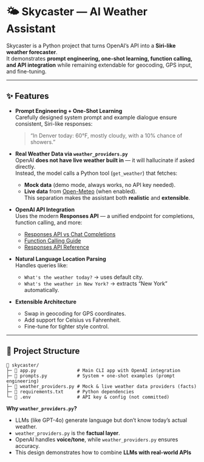 # 🌤️ Skycaster — AI Weather Assistant

Skycaster is a Python project that turns OpenAI’s API into a **Siri-like weather forecaster**.  
It demonstrates **prompt engineering, one-shot learning, function calling, and API integration** while remaining extendable for geocoding, GPS input, and fine-tuning.

---

## ✨ Features

- **Prompt Engineering + One-Shot Learning**  
  Carefully designed system prompt and example dialogue ensure consistent, Siri-like responses:
  > “In Denver today: 60°F, mostly cloudy, with a 10% chance of showers.”

- **Real Weather Data via `weather_providers.py`**  
  OpenAI **does not have live weather built in** — it will hallucinate if asked directly.  
  Instead, the model calls a Python tool (`get_weather`) that fetches:
  - **Mock data** (demo mode, always works, no API key needed).  
  - **Live data** from [Open-Meteo](https://open-meteo.com/) (when enabled).  
  This separation makes the assistant both **realistic** and **extensible**.

- **OpenAI API Integration**  
  Uses the modern **Responses API** — a unified endpoint for completions, function calling, and more:  
  - [Responses API vs Chat Completions](https://platform.openai.com/docs/guides/migrate-to-responses)  
  - [Function Calling Guide](https://platform.openai.com/docs/guides/function-calling)  
  - [Responses API Reference](https://platform.openai.com/docs/api-reference/responses)  

- **Natural Language Location Parsing**  
  Handles queries like:  
  - `What's the weather today?` → uses default city.  
  - `What's the weather in New York?` → extracts “New York” automatically.

- **Extensible Architecture**  
  - Swap in geocoding for GPS coordinates.  
  - Add support for Celsius vs Fahrenheit.  
  - Fine-tune for tighter style control.

---

## 📂 Project Structure

```text
📂 skycaster/
├─ 📜 app.py               # Main CLI app with OpenAI integration
├─ 📜 prompts.py           # System + one-shot examples (prompt engineering)
├─ 📜 weather_providers.py # Mock & live weather data providers (facts)
├─ 📜 requirements.txt     # Python dependencies
└─ 🔑 .env                 # API key & config (not committed)
```

**Why `weather_providers.py`?**  
- LLMs (like GPT-4o) generate language but don’t know today’s actual weather.  
- `weather_providers.py` is the **factual layer**.  
- OpenAI handles **voice/tone**, while `weather_providers.py` ensures accuracy.  
- This design demonstrates how to combine **LLMs with real-world APIs**
